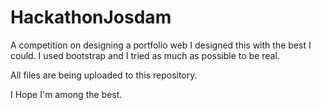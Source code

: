 # HackathonJosdam
A competition on designing a portfolio web
I designed this with the best I could. I used bootstrap and I tried as much as possible to be real.

All files are being uploaded to this repository.

I Hope I'm among the best.
